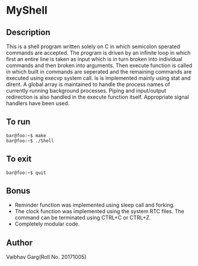 # MyShell

## Description
This is a shell program written solely on C in which semicolon sperated commands are accepted. The program is driven by an infinite loop in which first an entire line is taken as input which is in turn broken into individual commands and then broken into arguments. Then execute function is called in which built in commands are seperated and the remaining commands are executed using execvp system call. ls is implemented mainly using stat and dirent. A global array is maintained to handle the process names of currently running background processes. Piping and input/output redirection is also handled in the execute function itself. Appropriate signal handlers have been used.

## To run
```console
bar@foo:~$ make
bar@foo:~$ ./Shell
```

## To exit
```console
bar@foo:~$ quit
```

## Bonus
* Reminder function was implemented using sleep call and forking. 
* The clock function was implemented using the system RTC files. The command can be terminated using CTRL+C or CTRL+Z.
* Completely modular code.

## Author
Vaibhav Garg(Roll No. 20171005)